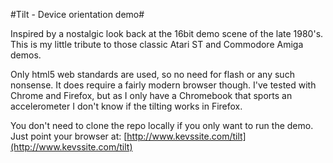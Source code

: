 #Tilt - Device orientation demo#

Inspired by a nostalgic look back at the 16bit demo scene of the late 1980's. This is my little tribute to those classic Atari ST and Commodore Amiga demos.

Only html5 web standards are used, so no need for flash or any such nonsense. It does require a fairly modern browser though. I've tested with Chrome and Firefox, but as I only have a Chromebook that sports an accelerometer I don't know if the tilting works in Firefox.

You don't need to clone the repo locally if you only want to run the demo. Just point your browser at: [http://www.kevssite.com/tilt](http://www.kevssite.com/tilt)
